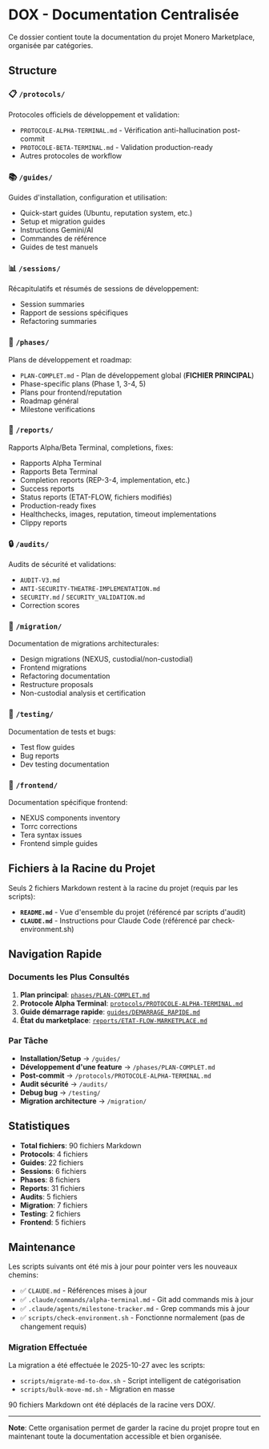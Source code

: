 # DOX - Documentation Centralisée

Ce dossier contient toute la documentation du projet Monero Marketplace, organisée par catégories.

## Structure

### 📋 `/protocols/`
Protocoles officiels de développement et validation:
- `PROTOCOLE-ALPHA-TERMINAL.md` - Vérification anti-hallucination post-commit
- `PROTOCOLE-BETA-TERMINAL.md` - Validation production-ready
- Autres protocoles de workflow

### 📚 `/guides/`
Guides d'installation, configuration et utilisation:
- Quick-start guides (Ubuntu, reputation system, etc.)
- Setup et migration guides
- Instructions Gemini/AI
- Commandes de référence
- Guides de test manuels

### 📊 `/sessions/`
Récapitulatifs et résumés de sessions de développement:
- Session summaries
- Rapport de sessions spécifiques
- Refactoring summaries

### 🎯 `/phases/`
Plans de développement et roadmap:
- `PLAN-COMPLET.md` - Plan de développement global (**FICHIER PRINCIPAL**)
- Phase-specific plans (Phase 1, 3-4, 5)
- Plans pour frontend/reputation
- Roadmap général
- Milestone verifications

### 📝 `/reports/`
Rapports Alpha/Beta Terminal, completions, fixes:
- Rapports Alpha Terminal
- Rapports Beta Terminal
- Completion reports (REP-3-4, implementation, etc.)
- Success reports
- Status reports (ETAT-FLOW, fichiers modifiés)
- Production-ready fixes
- Healthchecks, images, reputation, timeout implementations
- Clippy reports

### 🔒 `/audits/`
Audits de sécurité et validations:
- `AUDIT-V3.md`
- `ANTI-SECURITY-THEATRE-IMPLEMENTATION.md`
- `SECURITY.md` / `SECURITY_VALIDATION.md`
- Correction scores

### 🔄 `/migration/`
Documentation de migrations architecturales:
- Design migrations (NEXUS, custodial/non-custodial)
- Frontend migrations
- Refactoring documentation
- Restructure proposals
- Non-custodial analysis et certification

### 🧪 `/testing/`
Documentation de tests et bugs:
- Test flow guides
- Bug reports
- Dev testing documentation

### 🎨 `/frontend/`
Documentation spécifique frontend:
- NEXUS components inventory
- Torrc corrections
- Tera syntax issues
- Frontend simple guides

## Fichiers à la Racine du Projet

Seuls 2 fichiers Markdown restent à la racine du projet (requis par les scripts):

- **`README.md`** - Vue d'ensemble du projet (référencé par scripts d'audit)
- **`CLAUDE.md`** - Instructions pour Claude Code (référencé par check-environment.sh)

## Navigation Rapide

### Documents les Plus Consultés

1. **Plan principal**: [`phases/PLAN-COMPLET.md`](phases/PLAN-COMPLET.md)
2. **Protocole Alpha Terminal**: [`protocols/PROTOCOLE-ALPHA-TERMINAL.md`](protocols/PROTOCOLE-ALPHA-TERMINAL.md)
3. **Guide démarrage rapide**: [`guides/DEMARRAGE_RAPIDE.md`](guides/DEMARRAGE_RAPIDE.md)
4. **État du marketplace**: [`reports/ETAT-FLOW-MARKETPLACE.md`](reports/ETAT-FLOW-MARKETPLACE.md)

### Par Tâche

- **Installation/Setup** → `/guides/`
- **Développement d'une feature** → `/phases/PLAN-COMPLET.md`
- **Post-commit** → `/protocols/PROTOCOLE-ALPHA-TERMINAL.md`
- **Audit sécurité** → `/audits/`
- **Debug bug** → `/testing/`
- **Migration architecture** → `/migration/`

## Statistiques

- **Total fichiers**: 90 fichiers Markdown
- **Protocols**: 4 fichiers
- **Guides**: 22 fichiers
- **Sessions**: 6 fichiers
- **Phases**: 8 fichiers
- **Reports**: 31 fichiers
- **Audits**: 5 fichiers
- **Migration**: 7 fichiers
- **Testing**: 2 fichiers
- **Frontend**: 5 fichiers

## Maintenance

Les scripts suivants ont été mis à jour pour pointer vers les nouveaux chemins:
- ✅ `CLAUDE.md` - Références mises à jour
- ✅ `.claude/commands/alpha-terminal.md` - Git add commands mis à jour
- ✅ `.claude/agents/milestone-tracker.md` - Grep commands mis à jour
- ✅ `scripts/check-environment.sh` - Fonctionne normalement (pas de changement requis)

### Migration Effectuée

La migration a été effectuée le 2025-10-27 avec les scripts:
- `scripts/migrate-md-to-dox.sh` - Script intelligent de catégorisation
- `scripts/bulk-move-md.sh` - Migration en masse

90 fichiers Markdown ont été déplacés de la racine vers DOX/.

---

**Note**: Cette organisation permet de garder la racine du projet propre tout en maintenant toute la documentation accessible et bien organisée.
